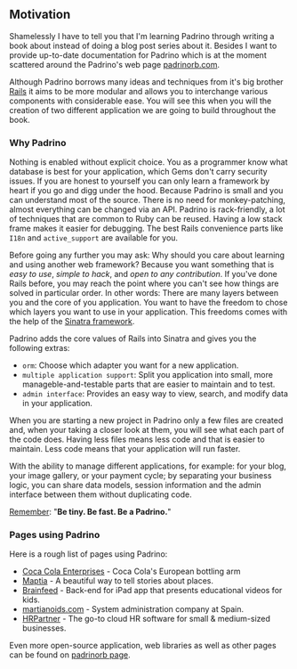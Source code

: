 ## Motivation

Shamelessly I have to tell you that I'm learning Padrino through writing a book about instead of doing a blog post series about it. Besides I want to provide up-to-date documentation for Padrino which is at the moment scattered around the Padrino's web page [padrinorb.com](http://www.padrinorb.com "Padrino").


Although Padrino borrows many ideas and techniques from it's big brother [Rails](http://rubyonrails.org "Rails") it aims to be more modular and allows you to interchange various components with considerable ease. You will see this when you will the creation of two different application we are going to build throughout the book.


### Why Padrino

Nothing is enabled without explicit choice. You as a programmer know what database is best for your application, which Gems don't carry security issues. If you are honest to yourself you can only learn a framework by heart if you go and digg under the hood. Because Padrino is small and you can understand most of the source. There is no need for monkey-patching, almost everything can be changed via an API. Padrino is rack-friendly, a lot of techniques that are common to Ruby can be reused. Having a low stack frame makes it easier for debugging.  The best Rails convenience parts like `I18n` and `active_support` are available for you.


Before going any further you may ask: Why should you care about learning and using another web framework? Because you want something that is *easy to use*, *simple to hack*, and *open to any contribution*. If you've done Rails before, you may reach the point where you can't see how things are solved in particular order. In other words: There are many layers between you and the core of you application. You want to have the freedom to chose which layers you want to use in your application. This freedoms comes with the help of the [Sinatra framework](http://www.sinatrarb.com "Sinatra").


Padrino adds the core values of Rails into Sinatra and gives you the following extras:


- `orm`: Choose which adapter you want for a new application.
- `multiple application support`: Split you application into small, more manageble-and-testable parts that are easier to maintain and to test.
- `admin interface`: Provides an easy way to view, search, and modify data in your application.


When you are starting a new project in Padrino only a few files are created and, when your taking a closer look at them, you will see what each part of the code does. Having less files means less code and that is easier to maintain. Less code means that your application will run faster.


With the ability to manage different applications, for example: for your blog, your image gallery, or your payment cycle; by separating your business logic, you can share data models, session information and the admin interface between them without duplicating code.


[Remember](https://speakerdeck.com/daddye/padrino-framework-0-dot-11-and-1-dot-0): "**Be tiny. Be fast. Be a Padrino.**"


### Pages using Padrino

Here is a rough list of pages using Padrino:

- [Coca Cola Enterprises](http://www.cokecce.com "Coca Cola Enterprises") - Coca Cola's European bottling arm
- [Maptia](http://maptia.com/ "Maptia") - A beautiful way to tell stories about places.
- [Brainfeed](http://brainfeed.org/ "Brainfeed") - Back-end for iPad app that presents educational videos for kids.
- [martianoids.com](http://martianoids.com "Martianoids") - System administration company at Spain.
- [HRPartner](http://www.hrpartner.io/ "HRPartner") - The go-to cloud HR software for small & medium-sized businesses.

Even more open-source application, web libraries as well as other pages can be found on [padrinorb page](http://padrinorb.com/guides/introduction/examples/ "padrinorb page").
